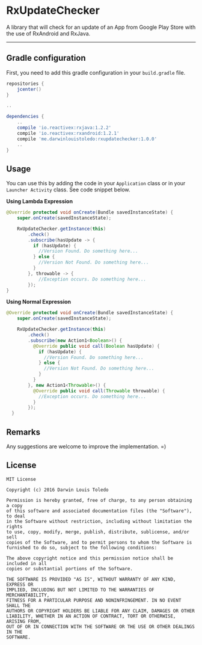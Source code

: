 RxUpdateChecker
===================

A library that will check for an update of an App from Google Play Store with the use of RxAndroid and RxJava.

----------


Gradle configuration
-------------------------------
First, you need to add this gradle configuration in your `build.gradle` file.

```gradle
repositories {
    jcenter()
}

..

dependencies {
    ..
    compile 'io.reactivex:rxjava:1.2.2'
    compile 'io.reactivex:rxandroid:1.2.1'
    compile 'me.darwinlouistoledo:rxupdatechecker:1.0.0'
    ..
}

```

Usage
---------
You can use this by adding the code in your `Application` class or in your `Launcher Activity` class. See code snippet below.


**Using Lambda Expression**
```java
@Override protected void onCreate(Bundle savedInstanceState) {
    super.onCreate(savedInstanceState);

    RxUpdateChecker.getInstance(this)
        .check()
        .subscribe(hasUpdate -> {
          if (hasUpdate) {
            //Version Found. Do something here...
          } else {
            //Version Not Found. Do something here...
          }
        }, throwable -> {
            //Exception occurs. Do something here...
        });
}
```

**Using Normal Expression**
```java
@Override protected void onCreate(Bundle savedInstanceState) {
    super.onCreate(savedInstanceState);

    RxUpdateChecker.getInstance(this)
        .check()
        .subscribe(new Action1<Boolean>() {
          @Override public void call(Boolean hasUpdate) {
            if (hasUpdate) {
              //Version Found. Do something here...
            } else {
              //Version Not Found. Do something here...
            }
          }
        }, new Action1<Throwable>() {
          @Override public void call(Throwable throwable) {
            //Exception occurs. Do something here...
          }
        });
  }
```

Remarks
------------
Any suggestions are welcome to improve the implementation. =)


License
------------
```
MIT License

Copyright (c) 2016 Darwin Louis Toledo

Permission is hereby granted, free of charge, to any person obtaining a copy
of this software and associated documentation files (the "Software"), to deal
in the Software without restriction, including without limitation the rights
to use, copy, modify, merge, publish, distribute, sublicense, and/or sell
copies of the Software, and to permit persons to whom the Software is
furnished to do so, subject to the following conditions:

The above copyright notice and this permission notice shall be included in all
copies or substantial portions of the Software.

THE SOFTWARE IS PROVIDED "AS IS", WITHOUT WARRANTY OF ANY KIND, EXPRESS OR
IMPLIED, INCLUDING BUT NOT LIMITED TO THE WARRANTIES OF MERCHANTABILITY,
FITNESS FOR A PARTICULAR PURPOSE AND NONINFRINGEMENT. IN NO EVENT SHALL THE
AUTHORS OR COPYRIGHT HOLDERS BE LIABLE FOR ANY CLAIM, DAMAGES OR OTHER
LIABILITY, WHETHER IN AN ACTION OF CONTRACT, TORT OR OTHERWISE, ARISING FROM,
OUT OF OR IN CONNECTION WITH THE SOFTWARE OR THE USE OR OTHER DEALINGS IN THE
SOFTWARE.

```
